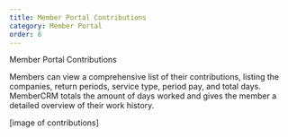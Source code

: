 ```yaml
---
title: Member Portal Contributions
category: Member Portal
order: 6
---
```


Member Portal Contributions

Members can view a comprehensive list of their contributions, listing the companies, return periods, service type, period pay, and total days.
MemberCRM totals the amount of days worked and gives the member a detailed overview of their work history.

[image of contributions]
